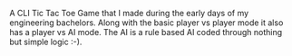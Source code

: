 A CLI Tic Tac Toe Game that I made during the early days of my engineering bachelors. Along with the basic player vs player mode it also has a player vs AI mode. The AI is a rule based AI coded through nothing but simple logic :-).